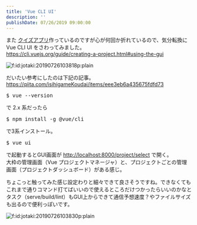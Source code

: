```yaml
---
title: 'Vue CLI UI'
description: ''
publishDate: 07/26/2019 09:00:00
---
```


<p>また <a href="https://github.com/yuheijotaki/vue-study_20190716">クイズアプリ</a>作っているのですが心が何回か折れているので、気分転換に Vue CLI UI をさわってみました。<br/>
<a href="https://cli.vuejs.org/guide/creating-a-project.html#using-the-gui">https://cli.vuejs.org/guide/creating-a-project.html#using-the-gui</a></p>

<p><span itemscope itemtype="http://schema.org/Photograph"><img src="/images/hatena/20190726103818.png" alt="f:id:jotaki:20190726103818p:plain" title="f:id:jotaki:20190726103818p:plain" class="hatena-fotolife" itemprop="image"></span></p>

<p>だいたい参考にしたのは下記の記事。<br/>
<a href="https://qiita.com/isihigameKoudai/items/eee3eb6a435675fdfd73">https://qiita.com/isihigameKoudai/items/eee3eb6a435675fdfd73</a></p>

<pre class="code bash" data-lang="bash" data-unlink>$ vue --version</pre>

<p>で 2.x 系だったら</p>

<pre class="code bash" data-lang="bash" data-unlink>$ npm install -g @vue/cli</pre>

<p>で3系インストール。</p>

<pre class="code bash" data-lang="bash" data-unlink>$ vue ui</pre>

<p>で起動するとGUI画面が <a href="http://localhost:8000/project/select">http://localhost:8000/project/select</a> で開く。<br/>
大枠の管理画面（Vue プロジェクトマネージャ）と、プロジェクトごとの管理画面（プロジェクトダッシュボード）がある感じ。</p>

<p>ちょこっと触ってみた感じ設定わりと細々できて良さそうですね。できなくてもこれまで通りコマンド打てばいいので使えるところだけつかったらいいのかなと<br/>
タスク（serve/build/lint）もGUI上からできて通信予想速度？やファイルサイズも出るので便利っぽいです。</p>

<p><span itemscope itemtype="http://schema.org/Photograph"><img src="/images/hatena/20190726103830.png" alt="f:id:jotaki:20190726103830p:plain" title="f:id:jotaki:20190726103830p:plain" class="hatena-fotolife" itemprop="image"></span></p>
